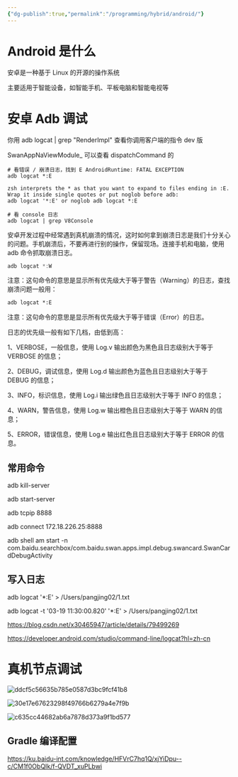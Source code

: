 ```yaml
---
{"dg-publish":true,"permalink":"/programming/hybrid/android/"}
---
```



# Android 是什么

安卓是一种基于 Linux 的开源的操作系统

主要适用于智能设备，如智能手机、平板电脑和智能电视等

# 安卓 Adb 调试

你用 adb logcat | grep "RenderImpl" 查看你调用客户端的指令 dev 版

SwanAppNaViewModule_ 可以查看 dispatchCommand 的

```
# 看错误 / 崩溃日志，找到 E AndroidRuntime: FATAL EXCEPTION
adb logcat *:E

zsh interprets the * as that you want to expand to files ending in :E. Wrap it inside single quotes or put noglob before adb:
adb logcat '*:E' or noglob adb logcat *:E
```

```
# 看 console 日志
adb logcat | grep V8Console
```

​ 安卓开发过程中经常遇到真机崩溃的情况，这时如何拿到崩溃日志是我们十分关心的问题。手机崩溃后，不要再进行别的操作，保留现场。连接手机和电脑，使用 adb 命令抓取崩溃日志。

```cpp
adb logcat *:W
```

注意：这句命令的意思是显示所有优先级大于等于警告（Warning）的日志，查找崩溃问题一般用：

```html
adb logcat *:E
```

注意：这句命令的意思是显示所有优先级大于等于错误（Error）的日志。

日志的优先级一般有如下几档，由低到高：

1、VERBOSE，一般信息，使用 Log.v 输出颜色为黑色且日志级别大于等于 VERBOSE 的信息；

2、DEBUG，调试信息，使用 Log.d 输出颜色为蓝色且日志级别大于等于 DEBUG 的信息；

3、INFO，标识信息，使用 Log.i 输出绿色且日志级别大于等于 INFO 的信息；

4、WARN，警告信息，使用 Log.w 输出橙色且日志级别大于等于 WARN 的信息；

5、ERROR，错误信息，使用 Log.e 输出红色且日志级别大于等于 ERROR 的信息。

## 常用命令

adb kill-server

adb start-server

adb tcpip 8888

adb connect 172.18.226.25:8888

adb shell am start -n com.baidu.searchbox/com.baidu.swan.apps.impl.debug.swancard.SwanCardDebugActivity

## 写入日志

adb logcat '*:E' > /Users/pangjing02/1.txt

adb logcat -t '03-19 11:30:00.820' '*:E' > /Users/pangjing02/1.txt

https://blog.csdn.net/x30465947/article/details/79499269

https://developer.android.com/studio/command-line/logcat?hl=zh-cn

# 真机节点调试

![ddcf5c56635b785e0587d3bc9fcf41b8](/img/user/programming/hybrid/android/ddcf5c56635b785e0587d3bc9fcf41b8.png)

![30e17e67623298f49766b6279a4e7f9b](/img/user/programming/hybrid/android/30e17e67623298f49766b6279a4e7f9b.png)

![c635cc44682ab6a7878d373a9f1bd577](/img/user/programming/hybrid/android/c635cc44682ab6a7878d373a9f1bd577.png)

## Gradle 编译配置

https://ku.baidu-int.com/knowledge/HFVrC7hq1Q/xjYiDpu--c/CM1f0ObQIk/f-QVDT_xuPLbwi
